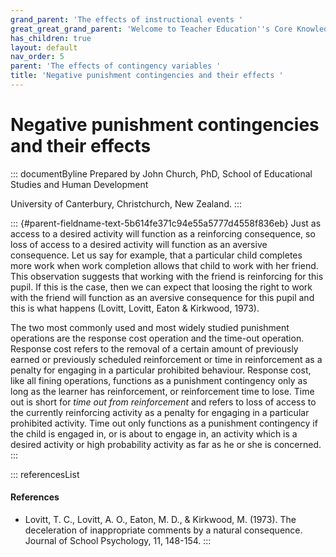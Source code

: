 ```yaml
---
grand_parent: 'The effects of instructional events '
great_great_grand_parent: 'Welcome to Teacher Education''s Core Knowledge and Skills.'
has_children: true
layout: default
nav_order: 5
parent: 'The effects of contingency variables '
title: 'Negative punishment contingencies and their effects '
---
```

# Negative punishment contingencies and their effects 


::: documentByline
Prepared by John Church, PhD, School of Educational Studies and Human
Development

University of Canterbury, Christchurch, New Zealand.
:::

::: {#parent-fieldname-text-5b614fe371c94e55a5777d4558f836eb}
Just as access to a desired activity will function as a reinforcing
consequence, so loss of access to a desired activity will function as an
aversive consequence. Let us say for example, that a particular child
completes more work when work completion allows that child to work with
her friend. This observation suggests that working with the friend is
reinforcing for this pupil. If this is the case, then we can expect that
loosing the right to work with the friend will function as an aversive
consequence for this pupil and this is what happens (Lovitt, Lovitt,
Eaton & Kirkwood, 1973).

The two most commonly used and most widely studied punishment operations
are the response cost operation and the time-out operation. Response
cost refers to the removal of a certain amount of previously earned or
previously scheduled reinforcement or time in reinforcement as a penalty
for engaging in a particular prohibited behaviour. Response cost, like
all fining operations, functions as a punishment contingency only as
long as the learner has reinforcement, or reinforcement time to lose.
Time out is short for *time out from reinforcement* and refers to loss
of access to the currently reinforcing activity as a penalty for
engaging in a particular prohibited activity. Time out only functions as
a punishment contingency if the child is engaged in, or is about to
engage in, an activity which is a desired activity or high probability
activity as far as he or she is concerned.
:::

::: referencesList
#### References

-   Lovitt, T. C., Lovitt, A. O., Eaton, M. D., & Kirkwood, M. (1973).
    The deceleration of inappropriate comments by a natural consequence.
    Journal of School Psychology, 11, 148-154.
:::
